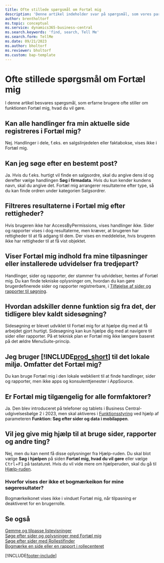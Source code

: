 ```yaml
---
title: Ofte stillede spørgsmål om Fortæl mig
description: 'Denne artikel indeholder svar på spørgsmål, som vores partnere og kunder ofte stiller om Fortæl mig-funktionen.'
author: brentholtorf
ms.topic: conceptual
ms.service: dynamics365-business-central
ms.search.keywords: 'find, search, Tell Me'
ms.search.form: TellMe
ms.date: 09/21/2023
ms.author: bholtorf
ms.reviewer: bholtorf
ms.custom: bap-template
---
```

# <a name="tell-me-faq"></a>Ofte stillede spørgsmål om Fortæl mig

I denne artikel besvares spørgsmål, som erfarne brugere ofte stiller om funktionen Fortæl mig, hvad du vil gøre.

## <a name="are-all-actions-from-my-current-page-discoverable-in-tell-me"></a>Kan alle handlinger fra min aktuelle side registreres i Fortæl mig?

Nej. Handlinger i dele, f.eks. en salgslinjedelen eller faktabokse, vises ikke i Fortæl mig.

## <a name="can-i-search-for-a-specific-record"></a>Kan jeg søge efter en bestemt post?

Ja. Hvis du f.eks. hurtigt vil finde en salgsordre, skal du angive dens id og derefter vælge handlingen **Søg i firmadata**. Hvis du kun kender kundens navn, skal du angive det. Fortæl mig arrangerer resultaterne efter type, så du kan finde ordren under kategorien Salgsordrer.

## <a name="are-the-results-in-tell-me-filtered-by-permissions"></a>Filtreres resultaterne i Fortæl mig efter rettigheder?

Hvis brugeren ikke har AccessByPermissions, vises handlinger ikke. Sider og rapporter vises i dog resultaterne, men kræver, at brugeren har rettigheder til at få adgang til dem. Der vises en meddelelse, hvis brugeren ikke har rettigheder til at få vist objektet.

## <a name="does-tell-me-display-content-from-my-customizations-or-installed-third-party-extensions"></a>Viser Fortæl mig indhold fra mine tilpasninger eller installerede udvidelser fra tredjepart?

Handlinger, sider og rapporter, der stammer fra udvidelser, hentes af Fortæl mig. Du kan finde tekniske oplysninger om, hvordan du kan gøre brugerdefinerede sider og rapporter registrerbare, i [Tilføjelse af sider og rapporter til søgning](/dynamics365/business-central/dev-itpro/developer/devenv-al-menusuite-functionality).

## <a name="what-makes-this-different-from-what-was-previously-known-as-page-search"></a>Hvordan adskiller denne funktion sig fra det, der tidligere blev kaldt sidesøgning?

Sidesøgning er blevet udviklet til Fortæl mig for at hjælpe dig med at få arbejdet gjort hurtigt. Sidesøgning kan kun hjælpe dig med at navigere til sider eller rapporter. På et teknisk plan er Fortæl mig ikke længere baseret på det ældre MenuSuite-princip.

## <a name="i-use-on-premises--does-that-include-tell-me"></a>Jeg bruger [!INCLUDE[prod_short](includes/prod_short.md)] til det lokale miljø. Omfatter det Fortæl mig?

Du kan bruge Fortæl mig i den lokale webklient til at finde handlinger, sider og rapporter, men ikke apps og konsulenttjenester i AppSource.

## <a name="is-tell-me-available-for-all-form-factors"></a>Er Fortæl mig tilgængelig for alle formfaktorer?

Ja. Den blev introduceret på telefoner og tablets i Business Central-udgivelsesbølge 2 i 2023, men skal aktiveres i [Funktionsstyring](/dynamics365/business-central/dev-itpro/administration/feature-management) ved hjælp af parameteren **Funktion: Søg efter sider og data i mobilappen**. 

<!-- removed in v20 because of Help pane
### <a name="are-the-documentation-results-available-in-any-language"></a>Are the documentation results available in any language?
The help articles display in the language you have specified in **My Settings**, if help is available in that language.
-->

## <a name="does-tell-me-give-me-help-on-how-to-use-pages-reports-and-other-things"></a>Vil jeg give mig hjælp til at bruge sider, rapporter og andre ting?

Nej, men du kan nemt få disse oplysninger fra Hjælp-ruden. Du skal blot vælge **Søg i hjælpen** på siden **Fortæl mig, hvad du vil gøre** eller vælge <kbd>Ctrl</kbd>+<kbd>F1</kbd> på tastaturet. Hvis du vil vide mere om hjælperuden, skal du gå til [Hjælp-ruden](product-help-and-support.md#help-pane).

### <a name="why-dont-i-see-a-bookmark-icon-for-my-search-results"></a>Hvorfor vises der ikke et bogmærkeikon for mine søgeresultater?

Bogmærkeikonet vises ikke i vinduet Fortæl mig, når tilpasning er deaktiveret for en brugerrolle.

## <a name="see-also"></a>Se også

[Gemme og tilpasse listevisninger](ui-views.md)  
[Søge efter sider og oplysninger med Fortæl mig](ui-search.md)  
[Søge efter sider med Rollestifinder](ui-role-explorer.md)  
[Bogmærke en side eller en rapport i rollecenteret](ui-bookmarks.md)

[!INCLUDE[footer-include](includes/footer-banner.md)]

